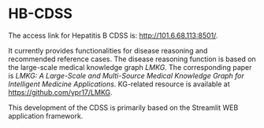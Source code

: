 # HB-CDSS

The access link for Hepatitis B CDSS is: http://101.6.68.113:8501/.

It currently provides functionalities for disease reasoning and recommended reference cases. 
The disease reasoning function is based on the large-scale medical knowledge graph _LMKG_.
The corresponding paper is _LMKG: A Large-Scale and Multi-Source Medical Knowledge Graph for Intelligent Medicine Applications_. 
KG-related resource is available at https://github.com/ypr17/LMKG. 

This development of the CDSS is primarily based on the Streamlit WEB application framework.
